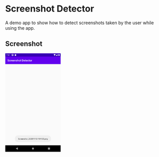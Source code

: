# Screenshot Detector

A demo app to show how to detect screenshots taken by the user while using the app.

## Screenshot

<img width="35%" src="screenshots/Screenshot.png" />